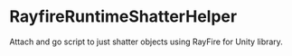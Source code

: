 # RayfireRuntimeShatterHelper
Attach and go script to just shatter objects using RayFire for Unity library.
